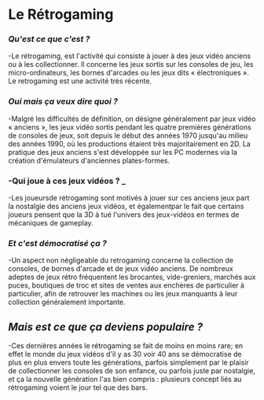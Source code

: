 
# Le Rétrogaming


### **_Qu'est ce que c'est ?_**

-Le rétrogaming, est l'activité qui consiste à jouer à des jeux vidéo anciens ou 
à les collectionner. Il concerne les jeux sortis sur les consoles de jeu, 
les micro-ordinateurs, les bornes d'arcades ou les jeux dits « électroniques ».
Le retrogaming est une activité très récente. 

### **_Oui mais ça veux dire quoi ?_**

-Malgré les difficultés de définition, on désigne généralement par jeux vidéo « anciens », 
les jeux vidéo sortis pendant les quatre premières générations de consoles de jeux, 
soit depuis le début des années 1970 jusqu'au milieu des années 1990, où 
les productions étaient très majoritairement en 2D. La pratique des jeux anciens 
s'est développée sur les PC modernes via la création d'émulateurs d'anciennes plates-formes.

### **-Qui joue à ces jeux vidéos ? _**

-Les joueursde rétrogaming sont motivés à jouer sur ces anciens jeux part la nostalgie 
des anciens jeux vidéos, et égalementpar le fait que certains joueurs pensent que la 
3D à tué l'univers des jeux-vidéos en termes de mécaniques de gameplay.

### **_Et c'est démocratisé ça ?_**

-Un aspect non négligeable du retrogaming concerne la collection de consoles,
de bornes d'arcade et de jeux vidéo anciens. De nombreux adeptes de jeux rétro 
fréquentent les brocantes, vide-greniers, marchés aux puces, boutiques de troc et 
sites de ventes aux enchères de particulier à particulier, afin de retrouver 
les machines ou les jeux manquants à leur collection généralement importante.

## **_Mais est ce que ça deviens populaire ?_**

-Ces dernières années le rétrogaming se fait de moins en moins rare; en effet 
le monde du jeux vidéos d'il y as 30 voir 40 ans se démocratise de plus en plus 
envers toute les générations, parfois simplement par le plaisir de collectionner 
les consoles de son enfance, ou parfois juste par nostalgie, et ça la nouvelle génération 
l'as bien compris : plusieurs concept liés au rétrogaming voient le jour tel que des bars.